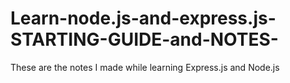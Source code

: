 # Learn-node.js-and-express.js-STARTING-GUIDE-and-NOTES-
These are the notes I made while learning Express.js and Node.js
